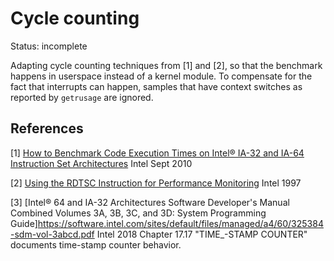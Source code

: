 # Cycle counting

Status: incomplete

Adapting cycle counting techniques from [1] and [2], so that the benchmark
happens in userspace instead of a kernel module. To compensate for the fact that
interrupts can happen, samples that have context switches as reported by
`getrusage` are ignored.

## References

[1] [How to Benchmark Code Execution Times on Intel® IA-32 and IA-64 Instruction Set Architectures](https://www.intel.com/content/dam/www/public/us/en/documents/white-papers/ia-32-ia-64-benchmark-code-execution-paper.pdf)
Intel Sept 2010

[2] [Using the RDTSC Instruction for Performance Monitoring](https://www.ccsl.carleton.ca/~jamuir/rdtscpm1.pdf)
Intel 1997

[3] [Intel® 64 and IA-32 Architectures Software Developer's Manual Combined Volumes 3A, 3B, 3C, and 3D: System Programming Guide]https://software.intel.com/sites/default/files/managed/a4/60/325384-sdm-vol-3abcd.pdf
Intel 2018
Chapter 17.17 "TIME_-STAMP COUNTER" documents time-stamp counter behavior.

